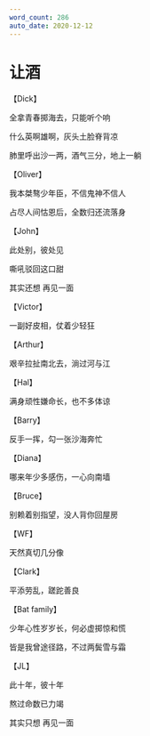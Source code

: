 ```yaml
---
word_count: 286
auto_date: 2020-12-12
---
```


# 让酒

【Dick】

全拿青春掷海去，只能听个响

什么英啊雄啊，灰头土脸脊背凉

肺里呼出沙一两，酒气三分，地上一躺

【Oliver】

我本桀骜少年臣，不信鬼神不信人

占尽人间怙恩后，全数归还流落身

【John】

此处别，彼处见

嘶吼驳回这口甜

其实还想 再见一面

【Victor】

一副好皮相，仗着少轻狂

【Arthur】

艰辛拉扯南北去，淌过河与江

【Hal】

满身顽性嫌命长，也不多体谅

【Barry】

反手一挥，勾一张沙海奔忙

【Diana】

哪来年少多感伤，一心向南墙

【Bruce】

别赖着别指望，没人背你回屋房

【WF】

天然真切几分像

【Clark】

平添劳乱，蹉跎善良

【Bat family】

少年心性岁岁长，何必虚掷惊和慌

皆是我曾途径路，不过两鬓雪与霜

【JL】

此十年，彼十年

熬过命数已力竭

其实只想 再见一面
